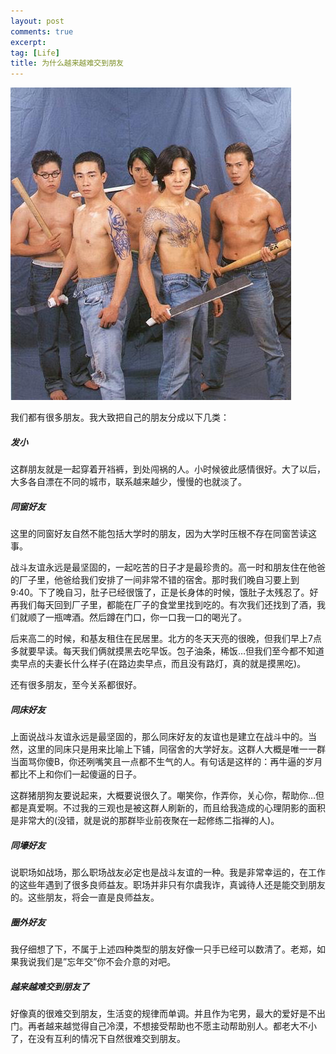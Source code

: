 ```yaml
---
layout: post
comments: true
excerpt:  
tag: [Life]
title: 为什么越来越难交到朋友
---
```


![](../images/guhuozai.png)

我们都有很多朋友。我大致把自己的朋友分成以下几类：

##### 发小

这群朋友就是一起穿着开裆裤，到处闯祸的人。小时候彼此感情很好。大了以后，大多各自漂在不同的城市，联系越来越少，慢慢的也就淡了。

##### 同窗好友

这里的同窗好友自然不能包括大学时的朋友，因为大学时压根不存在同窗苦读这事。

战斗友谊永远是最坚固的，一起吃苦的日子才是最珍贵的。高一时和朋友住在他爸的厂子里，他爸给我们安排了一间非常不错的宿舍。那时我们晚自习要上到9:40。下了晚自习，肚子已经很饿了，正是长身体的时候，饿肚子太残忍了。好再我们每天回到厂子里，都能在厂子的食堂里找到吃的。有次我们还找到了酒，我们就顺了一瓶啤酒。然后蹲在门口，你一口我一口的喝光了。

后来高二的时候，和基友租住在民居里。北方的冬天天亮的很晚，但我们早上7点多就要早读。每天我们俩就摸黑去吃早饭。包子油条，稀饭…但我们至今都不知道卖早点的夫妻长什么样子(在路边卖早点，而且没有路灯，真的就是摸黑吃)。

还有很多朋友，至今关系都很好。

##### 同床好友

上面说战斗友谊永远是最坚固的，那么同床好友的友谊也是建立在战斗中的。当然，这里的同床只是用来比喻上下铺，同宿舍的大学好友。这群人大概是唯一一群当面骂你傻B，你还咧嘴笑且一点都不生气的人。有句话是这样的：再牛逼的岁月都比不上和你们一起傻逼的日子。

这群猪朋狗友要说起来，大概要说很久了。嘲笑你，作弄你，关心你，帮助你…但都是真爱啊。不过我的三观也是被这群人刷新的，而且给我造成的心理阴影的面积是非常大的(没错，就是说的那群毕业前夜聚在一起修练二指禅的人)。

##### 同壕好友

说职场如战场，那么职场战友必定也是战斗友谊的一种。我是非常幸运的，在工作的这些年遇到了很多良师益友。职场并非只有尔虞我诈，真诚待人还是能交到朋友的。这些朋友，将会一直是良师益友。

##### 圈外好友

我仔细想了下，不属于上述四种类型的朋友好像一只手已经可以数清了。老郑，如果我说我们是”忘年交”你不会介意的对吧。

##### 越来越难交到朋友了

好像真的很难交到朋友，生活变的规律而单调。并且作为宅男，最大的爱好是不出门。再者越来越觉得自己冷漠，不想接受帮助也不愿主动帮助别人。都老大不小了，在没有互利的情况下自然很难交到朋友。